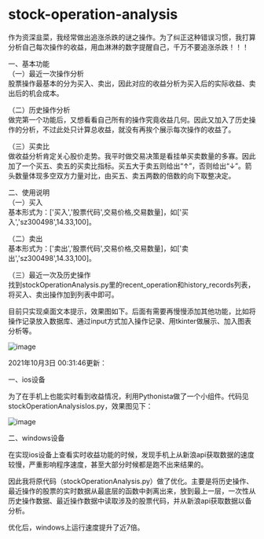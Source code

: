 # stock-operation-analysis
作为资深韭菜，我经常做出追涨杀跌的谜之操作。为了纠正这种错误习惯，我打算分析自己每次操作的收益，用血淋淋的数字提醒自己，千万不要追涨杀跌！！！  

一、基本功能  
（一）最近一次操作分析  
股票操作最基本的分为买入、卖出，因此对应的收益分析为买入后的实际收益、卖出后的机会成本。

（二）历史操作分析  
做完第一个功能后，又想看看自己所有的操作究竟收益几何。因此又加入了历史操作的分析，不过此处只计算总收益，就没有再挨个展示每次操作的收益了。

（三）买卖比  
做收益分析肯定关心股价走势。我平时做交易决策是看挂单买卖数量的多寡。因此加了一个买五、卖五的买卖比指标。买五大于卖五则给出“↑”，否则给出“↓”。箭头数量体现多空双方力量对比，由买五、卖五两数的倍数的向下取整决定。

二、使用说明  
（一）买入  
基本形式为：['买入','股票代码',交易价格,交易数量]，如['买入','sz300498',14.33,100]。

（二）卖出  
基本形式为：['卖出','股票代码',交易价格,交易数量]，如['卖出','sz300498',14.33,100]。

（三）最近一次及历史操作  
找到stockOperationAnalysis.py里的recent_operation和history_records列表，将买入、卖出操作加到列表中即可。

目前只实现桌面文本提示，效果图如下。后面有需要再慢慢添加其他功能，比如将操作记录放入数据库、通过input方式加入操作记录、用tkinter做展示、加入图表分析等。


![image](https://github.com/Hongwei008/stock-operation-analysis/blob/main/%E6%95%88%E6%9E%9C%E5%9B%BE.png)


2021年10月3日 00:31:46更新：  

一、ios设备  

为了在手机上也能实时看到收益情况，利用Pythonista做了一个小组件。代码见stockOperationAnalysisIos.py，效果图见下：  

![image](https://github.com/Hongwei008/stock-operation-analysis/blob/main/ios%E6%95%88%E6%9E%9C%E5%9B%BE.jpg)

二、windows设备  

在实现ios设备上查看实时收益功能的时候，发现手机上从新浪api获取数据的速度较慢，严重影响程序速度，甚至大部分时候都是跑不出来结果的。  

因此我将原代码（stockOperationAnalysis.py）做了优化。主要是将历史操作、最近操作的股票的实时数据从最底层的函数中剥离出来，放到最上一层，一次性从历史操作数据、最近操作数据中读取涉及的股票代码，并从新浪api获取数据以备分析。  

优化后，windows上运行速度提升了近7倍。

